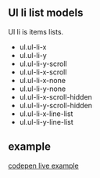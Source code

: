 ## Ul li list models

Ul li is items lists.

- ul.ul-li-x
- ul.ul-li-y
- ul.ul-li-y-scroll
- ul.ul-li-x-scroll
- ul.ul-li-x-none
- ul.ul-li-y-none
- ul.ul-li-x-scroll-hidden
- ul.ul-li-y-scroll-hidden
- ul.ul-li-x-line-list
- ul.ul-li-y-line-list

## example

[codepen live example](https://codepen.io/Endwall/pen/qBJQood)
